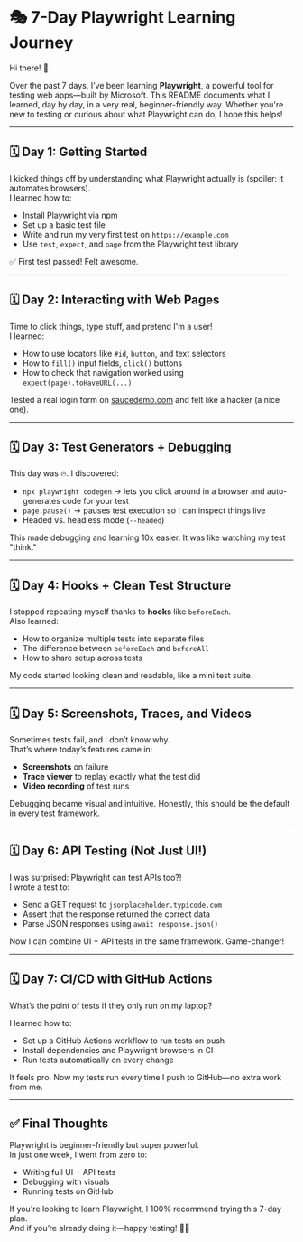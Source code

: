 # 🎭 7-Day Playwright Learning Journey

Hi there! 👋

Over the past 7 days, I’ve been learning **Playwright**, a powerful tool for testing web apps—built by Microsoft. This README documents what I learned, day by day, in a very real, beginner-friendly way. Whether you're new to testing or curious about what Playwright can do, I hope this helps!

---

## 🗓️ Day 1: Getting Started

I kicked things off by understanding what Playwright actually is (spoiler: it automates browsers).  
I learned how to:
- Install Playwright via npm
- Set up a basic test file
- Write and run my very first test on `https://example.com`
- Use `test`, `expect`, and `page` from the Playwright test library

✅ First test passed! Felt awesome.

---

## 🗓️ Day 2: Interacting with Web Pages

Time to click things, type stuff, and pretend I'm a user!  
I learned:
- How to use locators like `#id`, `button`, and text selectors
- How to `fill()` input fields, `click()` buttons
- How to check that navigation worked using `expect(page).toHaveURL(...)`

Tested a real login form on [saucedemo.com](https://www.saucedemo.com) and felt like a hacker (a nice one).

---

## 🗓️ Day 3: Test Generators + Debugging

This day was 🔥. I discovered:
- `npx playwright codegen` → lets you click around in a browser and auto-generates code for your test
- `page.pause()` → pauses test execution so I can inspect things live
- Headed vs. headless mode (`--headed`)

This made debugging and learning 10x easier. It was like watching my test "think."

---

## 🗓️ Day 4: Hooks + Clean Test Structure

I stopped repeating myself thanks to **hooks** like `beforeEach`.  
Also learned:
- How to organize multiple tests into separate files
- The difference between `beforeEach` and `beforeAll`
- How to share setup across tests

My code started looking clean and readable, like a mini test suite.

---

## 🗓️ Day 5: Screenshots, Traces, and Videos

Sometimes tests fail, and I don’t know why.  
That’s where today’s features came in:
- **Screenshots** on failure
- **Trace viewer** to replay exactly what the test did
- **Video recording** of test runs

Debugging became visual and intuitive. Honestly, this should be the default in every test framework.

---

## 🗓️ Day 6: API Testing (Not Just UI!)

I was surprised: Playwright can test APIs too?!  
I wrote a test to:
- Send a GET request to `jsonplaceholder.typicode.com`
- Assert that the response returned the correct data
- Parse JSON responses using `await response.json()`

Now I can combine UI + API tests in the same framework. Game-changer!

---

## 🗓️ Day 7: CI/CD with GitHub Actions

What’s the point of tests if they only run on my laptop?

I learned how to:
- Set up a GitHub Actions workflow to run tests on push
- Install dependencies and Playwright browsers in CI
- Run tests automatically on every change

It feels pro. Now my tests run every time I push to GitHub—no extra work from me.

---

## ✅ Final Thoughts

Playwright is beginner-friendly but super powerful.  
In just one week, I went from zero to:
- Writing full UI + API tests
- Debugging with visuals
- Running tests on GitHub

If you're looking to learn Playwright, I 100% recommend trying this 7-day plan.  
And if you’re already doing it—happy testing! 🧪✨